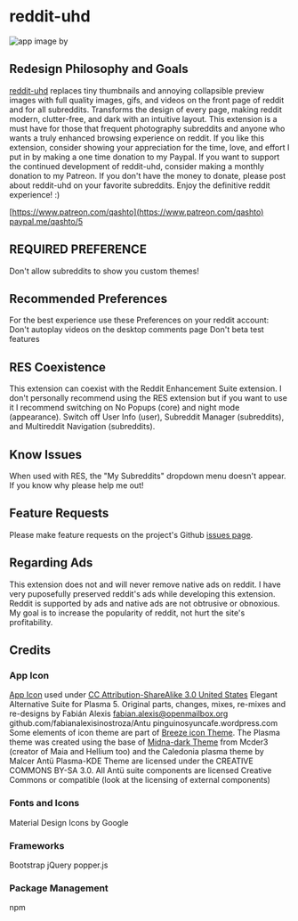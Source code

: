 # reddit-uhd
![app image by ](https://upload.wikimedia.org/wikipedia/commons/thumb/a/ae/Antu_reddit.svg/512px-Antu_reddit.svg.png)
## Redesign Philosophy and Goals
[reddit-uhd](https://github.com/quinton-ashley/reddit-uhd) replaces tiny thumbnails and annoying collapsible preview images with full quality images, gifs, and videos on the front page of reddit and for all subreddits.  Transforms the design of every page, making reddit modern, clutter-free, and dark with an intuitive layout.  This extension is a must have for those that frequent photography subreddits and anyone who wants a truly enhanced browsing experience on reddit.  If you like this extension, consider showing your appreciation for the time, love, and effort I put in by making a one time donation to my Paypal.  If you want to support the continued development of reddit-uhd, consider making a monthly donation to my Patreon.  If you don't have the money to donate, please post about reddit-uhd on your favorite subreddits.  Enjoy the definitive reddit experience! :)  

[https://www.patreon.com/qashto](https://www.patreon.com/qashto)  
[paypal.me/qashto/5](paypal.me/qashto/5)

## REQUIRED PREFERENCE
Don't allow subreddits to show you custom themes!

## Recommended Preferences
For the best experience use these Preferences on your reddit account:
Don't autoplay videos on the desktop comments page
Don't beta test features

## RES Coexistence
This extension can coexist with the Reddit Enhancement Suite extension.  I don't personally recommend using the RES extension but if you want to use it I recommend switching on No Popups (core) and night mode (appearance).  Switch off User Info (user), Subreddit Manager (subreddits), and Multireddit Navigation (subreddits).

## Know Issues
When used with RES, the "My Subreddits" dropdown menu doesn't appear.  If you know why please help me out!

## Feature Requests
Please make feature requests on the project's Github [issues page](https://github.com/quinton-ashley/reddit-uhd/issues).

## Regarding Ads
This extension does not and will never remove native ads on reddit.  I have very puposefully preserved reddit's ads while developing this extension.  Reddit is supported by ads and native ads are not obtrusive or obnoxious.  My goal is to increase the popularity of reddit, not hurt the site's profitability.

## Credits
### App Icon
[App Icon](https://commons.wikimedia.org/wiki/File:Antu_reddit.svg) used under [CC Attribution-ShareAlike 3.0 United States](https://creativecommons.org/licenses/by-sa/3.0/us/)
Elegant Alternative Suite for Plasma 5.
Original parts, changes, mixes, re-mixes and re-designs by Fabián Alexis <fabian.alexis@openmailbox.org> github.com/fabianalexisinostroza/Antu pinguinosyuncafe.wordpress.com
Some elements of icon theme are part of [Breeze icon Theme](github.com/NitruxSA/breeze-icon-theme).
The Plasma theme was created using the base of [Midna-dark Theme](github.com/KaOSx/midna) from Mcder3 (creator of Maia and Hellium too) and the Caledonia plasma theme by Malcer
Antü Plasma-KDE Theme are licensed under the CREATIVE COMMONS BY-SA 3.0.
All Antü suite components are licensed Creative Commons or compatible (look at the licensing of external components)

### Fonts and Icons
Material Design Icons by Google
### Frameworks
Bootstrap
jQuery
popper.js
### Package Management
npm
